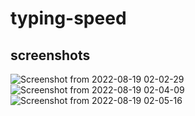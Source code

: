 # typing-speed
## screenshots 
![Screenshot from 2022-08-19 02-02-29](https://user-images.githubusercontent.com/62031222/185515264-79fed000-ee48-4340-9527-28543b13de9c.png)
![Screenshot from 2022-08-19 02-04-09](https://user-images.githubusercontent.com/62031222/185515325-5621aa1d-fd05-4959-84ab-50c649903cae.png)
![Screenshot from 2022-08-19 02-05-16](https://user-images.githubusercontent.com/62031222/185515424-793b9471-45d8-4757-b983-05026489098f.png)
